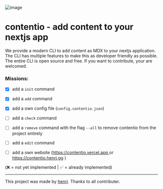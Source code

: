 ![image](https://github.com/i-am-henri/contentio/assets/98414850/18fd0c9f-9057-42a5-bfff-25b72c010b53)

# contentio - add content to your nextjs app

We provide a modern CLI to add content as MDX to your nextjs application. The CLI has multiple features to make this as developer friendly as possible. The entire CLI is open source and free. If you want to contribute, your are welcomed.

### Missions:

- [x] add a `init` command

- [x] add a `add` command

- [x] add a own config file (`config.contentio.json`)

- [ ] add a `check` command

- [ ] add a `remove` command with the flag `--all` to remove contentio from the project entirely

- [ ] add a `edit` command

- [ ] add a own website ([https://contentio.vercel.app ](https://contentio.vercel.app`)or <https://contentio.henri.gg> )

(❌ = not yet implemented | ✅ = already implemented)

---

This project was made by [henri](https://henri.gg). Thanks to all contributer.
